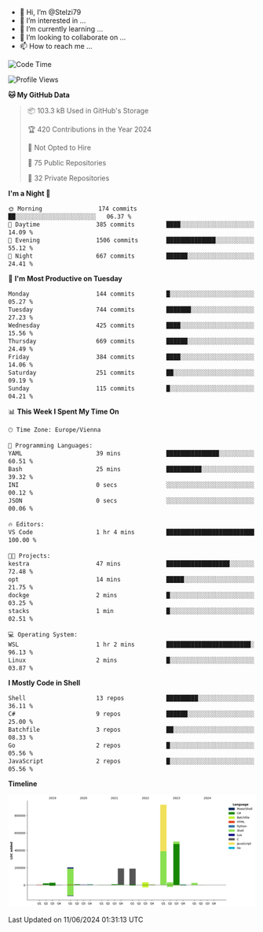 - 👋 Hi, I’m @Stelzi79
- 👀 I’m interested in ...
- 🌱 I’m currently learning ...
- 💞️ I’m looking to collaborate on ...
- 📫 How to reach me ...

<!--START_SECTION:waka-->
![Code Time](http://img.shields.io/badge/Code%20Time-1%2C001%20hrs%2054%20mins-blue)

![Profile Views](http://img.shields.io/badge/Profile%20Views-0-blue)

**🐱 My GitHub Data** 

> 📦 103.3 kB Used in GitHub's Storage 
 > 
> 🏆 420 Contributions in the Year 2024
 > 
> 🚫 Not Opted to Hire
 > 
> 📜 75 Public Repositories 
 > 
> 🔑 32 Private Repositories 
 > 
**I'm a Night 🦉** 

```text
🌞 Morning                174 commits         ██░░░░░░░░░░░░░░░░░░░░░░░   06.37 % 
🌆 Daytime                385 commits         ████░░░░░░░░░░░░░░░░░░░░░   14.09 % 
🌃 Evening                1506 commits        ██████████████░░░░░░░░░░░   55.12 % 
🌙 Night                  667 commits         ██████░░░░░░░░░░░░░░░░░░░   24.41 % 
```
📅 **I'm Most Productive on Tuesday** 

```text
Monday                   144 commits         █░░░░░░░░░░░░░░░░░░░░░░░░   05.27 % 
Tuesday                  744 commits         ███████░░░░░░░░░░░░░░░░░░   27.23 % 
Wednesday                425 commits         ████░░░░░░░░░░░░░░░░░░░░░   15.56 % 
Thursday                 669 commits         ██████░░░░░░░░░░░░░░░░░░░   24.49 % 
Friday                   384 commits         ████░░░░░░░░░░░░░░░░░░░░░   14.06 % 
Saturday                 251 commits         ██░░░░░░░░░░░░░░░░░░░░░░░   09.19 % 
Sunday                   115 commits         █░░░░░░░░░░░░░░░░░░░░░░░░   04.21 % 
```


📊 **This Week I Spent My Time On** 

```text
🕑︎ Time Zone: Europe/Vienna

💬 Programming Languages: 
YAML                     39 mins             ███████████████░░░░░░░░░░   60.51 % 
Bash                     25 mins             ██████████░░░░░░░░░░░░░░░   39.32 % 
INI                      0 secs              ░░░░░░░░░░░░░░░░░░░░░░░░░   00.12 % 
JSON                     0 secs              ░░░░░░░░░░░░░░░░░░░░░░░░░   00.06 % 

🔥 Editors: 
VS Code                  1 hr 4 mins         █████████████████████████   100.00 % 

🐱‍💻 Projects: 
kestra                   47 mins             ██████████████████░░░░░░░   72.48 % 
opt                      14 mins             █████░░░░░░░░░░░░░░░░░░░░   21.75 % 
dockge                   2 mins              █░░░░░░░░░░░░░░░░░░░░░░░░   03.25 % 
stacks                   1 min               █░░░░░░░░░░░░░░░░░░░░░░░░   02.51 % 

💻 Operating System: 
WSL                      1 hr 2 mins         ████████████████████████░   96.13 % 
Linux                    2 mins              █░░░░░░░░░░░░░░░░░░░░░░░░   03.87 % 
```

**I Mostly Code in Shell** 

```text
Shell                    13 repos            █████████░░░░░░░░░░░░░░░░   36.11 % 
C#                       9 repos             ██████░░░░░░░░░░░░░░░░░░░   25.00 % 
Batchfile                3 repos             ██░░░░░░░░░░░░░░░░░░░░░░░   08.33 % 
Go                       2 repos             █░░░░░░░░░░░░░░░░░░░░░░░░   05.56 % 
JavaScript               2 repos             █░░░░░░░░░░░░░░░░░░░░░░░░   05.56 % 
```



**Timeline**

![Lines of Code chart](https://raw.githubusercontent.com/Stelzi79/Stelzi79/main/assets/bar_graph.png)


 Last Updated on 11/06/2024 01:31:13 UTC
<!--END_SECTION:waka-->

<!---
Stelzi79/Stelzi79 is a ✨ special ✨ repository because its `README.md` (this file) appears on your GitHub profile.
You can click the Preview link to take a look at your changes.
--->
